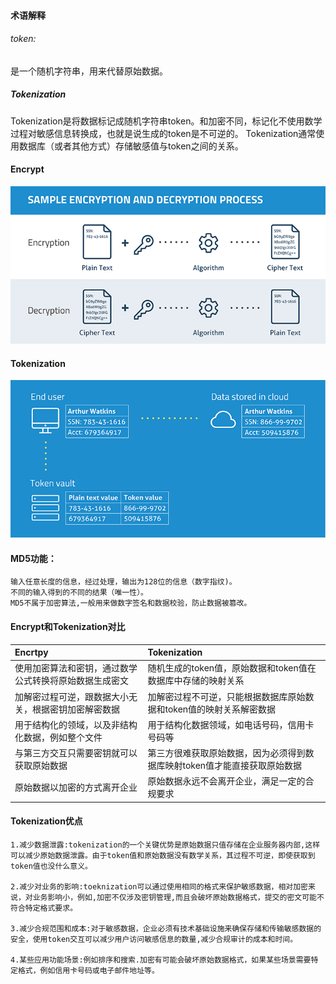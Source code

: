 #### 术语解释
###### token:
 是一个随机字符串，用来代替原始数据。    
##### Tokenization
Tokenization是将数据标记成随机字符串token。和加密不同，标记化不使用数学过程对敏感信息转换成，也就是说生成的token是不可逆的。
Tokenization通常使用数据库（或者其他方式）存储敏感值与token之间的关系。

#### Encrypt
![image1](./tokenize_pic/In_Page_Encryption_Decryption_Diagram_700.png)

#### Tokenization
![image1](./tokenize_pic/In_Page_How_Tokenization_Works_700.png)

#### MD5功能：
    输入任意长度的信息，经过处理，输出为128位的信息（数字指纹)。
    不同的输入得到的不同的结果（唯一性）。
    MD5不属于加密算法,一般用来做数字签名和数据校验，防止数据被篡改。

#### Encrypt和Tokenization对比 

Encrtpy |  Tokenization | 
:----------- | :-----------  | 
使用加密算法和密钥，通过数学公式转换将原始数据生成密文         		| 随机生成的token值，原始数据和token值在数据库中存储的映射关系        | 
加解密过程可逆，跟数据大小无关，根据密钥加密解密数据         | 加解密过程不可逆，只能根据数据库原始数据和token值的映射关系解密数据        | 
用于结构化的领域，以及非结构化数据，例如整个文件|用于结构化数据领域，如电话号码，信用卡号码等|
与第三方交互只需要密钥就可以获取原始数据|第三方很难获取原始数据，因为必须得到数据库映射token值才能直接获取原始数据|
原始数据以加密的方式离开企业|原始数据永远不会离开企业，满足一定的合规要求|

#### Tokenization优点

```
1.减少数据泄露:tokenization的一个关键优势是原始数据只值存储在企业服务器内部,这样可以减少原始数据泄露。由于token值和原始数据没有数学关系，其过程不可逆，即使获取到token值也没什么意义。

2.减少对业务的影响:toeknization可以通过使用相同的格式来保护敏感数据，相对加密来说，对业务影响小，例如,加密不仅涉及密钥管理,而且会破坏原始数据格式，提交的密文可能不符合特定格式要求。

3.减少合规范围和成本:对于敏感数据，企业必须有技术基础设施来确保存储和传输敏感数据的安全，使用token交互可以减少用户访问敏感信息的数量,减少合规审计的成本和时间。

4.某些应用功能场景:例如排序和搜索.加密有可能会破坏原始数据格式，如果某些场景需要特定格式，例如信用卡号码或电子邮件地址等。
```
